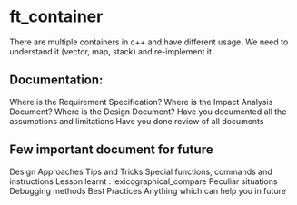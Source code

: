# ft_container
There are multiple containers in c++ and have different usage. We need to understand it (vector, map, stack) and re-implement it.

## Documentation: 
Where is the Requirement Specification?
Where is the Impact Analysis Document?
Where is the Design Document?
Have you documented all the assumptions and limitations
Have you done review of all documents

## Few important document for future
Design Approaches
Tips and Tricks
Special functions, commands and instructions
Lesson learnt : lexicographical_compare
Peculiar situations
Debugging methods
Best Practices
Anything which can help you in future
